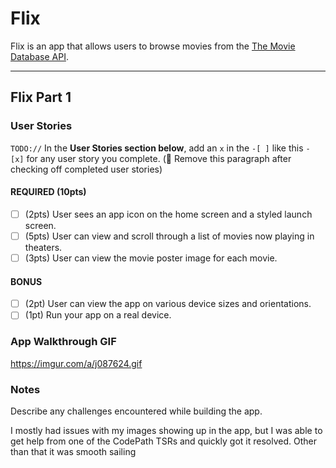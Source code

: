 # Flix

Flix is an app that allows users to browse movies from the [The Movie Database API](http://docs.themoviedb.apiary.io/#).



---

## Flix Part 1

### User Stories
`TODO://` In the **User Stories section below**, add an `x` in the `-[ ]` like this `- [x]` for any user story you complete. (🚫 Remove this paragraph after checking off completed user stories)

#### REQUIRED (10pts)
- [ ] (2pts) User sees an app icon on the home screen and a styled launch screen.
- [ ] (5pts) User can view and scroll through a list of movies now playing in theaters.
- [ ] (3pts) User can view the movie poster image for each movie.

#### BONUS
- [ ] (2pt) User can view the app on various device sizes and orientations.
- [ ] (1pt) Run your app on a real device.

### App Walkthrough GIF


https://imgur.com/a/j087624.gif

### Notes
Describe any challenges encountered while building the app.

I mostly had issues with my images showing up in the app, but I was able to get help from one of the CodePath TSRs and quickly got it resolved. Other than that it was smooth sailing

